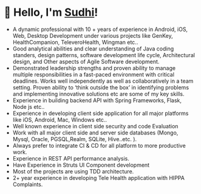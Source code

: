 
# 👋 Hello, I'm [Sudhi](https://sudhi001.github.io/)!

- A dynamic professional with 10 + years of experience in Android, iOS, Web, Desktop Development under various projects like GenKey, HealthCompanion, TeleveroHealth, Wingman etc..
- Good analytical abilities and clear understanding of Java coding standers, design patterns, software development life cycle, Architectural design, and Other aspects of Agile Software development.
- Demonstrated leadership strengths and proven ability to manage multiple responsibilities in a fast-paced environment with critical deadlines. Works well independently as well as collaboratively in a team setting. Proven ability to ‘think outside the box’ in identifying problems and implementing innovative solutions etc are some of my key skills.
- Experience in building backend API with Spring Frameworks, Flask, Node js etc..
- Experience in developing client side application for all major platforms like iOS, Android, Mac, Windows etc..
- Well known experience in client side security and code Evaluation 
- Work with all major client side and server side databases (Mongo, Mysql, Oracle, PGSQL,Realm, SQLite, Hive..etc. ). 
- Always prefer to integrate CI & CD for all platform to more productive work.
- Experience in REST API performance analysis.
- Have Experience in Struts UI Component development 
- Most of the projects are using TDD architecture.
- 2+ year experience in developing Tele Health application with HIPPA Complaints.
